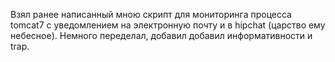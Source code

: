 Взял ранее написанный мною скрипт для мониторинга процесса tomcat7 с уведомлением на электронную почту и в hipchat (царство ему небесное).
Немного переделал, добавил добавил информативности и trap.

